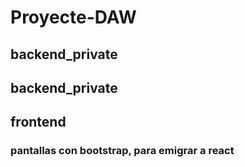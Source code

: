 # Proyecte-DAW

## backend_private 
### 

## backend_private
### 

## frontend
### pantallas con bootstrap, para emigrar a react